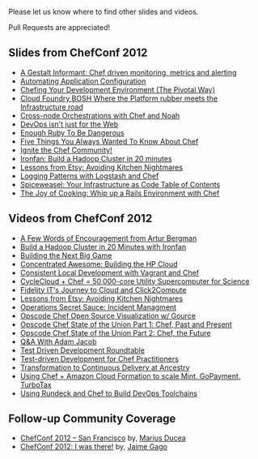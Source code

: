 Please let us know where to find other slides and videos.

Pull Requests are appreciated!

## Slides from ChefConf 2012

* [A Gestalt Informant: Chef driven monitoring, metrics and alerting](http://gestalt-informant.heroku.com/)
* [Automating Application Configuration](http://blog.geeksgonemad.com/2012/05/automating-application-configuration.html)
* [Chefing Your Development Environment (The Pivotal Way)](http://dl.dropbox.com/u/14813764/presentations/pivotal_workstation_chefconf/slides.html)
* [Cloud Foundry BOSH Where the Platform rubber meets the Infrastructure road](http://www.slideshare.net/chanezon/cloud-foundry-bosh-where-the-platform-rubber-meets-the-infrastructure-road-chefconf)
* [Cross-node Orchestrations with Chef and Noah](https://speakerdeck.com/u/lusis/p/cross-node-orchestration-with-chef-and-noah)
* [DevOps isn't just for the Web](https://speakerdeck.com/u/juanje/p/devops-isnt-just-for-the-web)
* [Enough Ruby To Be Dangerous](http://ampledata.org/enough_ruby_to_be_dangerous.html)
* [Five Things You Always Wanted To Know About Chef](https://speakerdeck.com/u/nathenharvey/p/5-things-you-always-wanted-to-know-about-chef)
* [Ignite the Chef Community!](https://speakerdeck.com/u/nathenharvey/p/ignite-chef-community)
* [Ironfan: Build a Hadoop Cluster in 20 minutes](http://www.slideshare.net/temujin9/chefconf-2012)
* [Lessons from Etsy: Avoiding Kitchen Nightmares](http://www.slideshare.net/mcdonnps/lessons-from-etsy-avoiding-kitchen-nightmares-chefconf-2012)
* [Logging Patterns with Logstash and Chef](https://speakerdeck.com/u/lusis/p/logging-patterns-with-logstash-and-chef)
* [Spiceweasel:  Your Infrastructure as Code Table of Contents](http://www.slideshare.net/mattray/chefconf-2012-spiceweasel)
* [The Joy of Cooking:  Whip up a Rails Environment with Chef](https://speakerdeck.com/u/nathenharvey/p/whip-up-a-rails-environment-with-chef-chefconf)

## Videos from ChefConf 2012

* [A Few Words of Encouragement from Artur Bergman](http://www.youtube.com/watch?v=qRnTejOMbZU)
* [Build a Hadoop Cluster in 20 Minutes with Ironfan](http://www.youtube.com/watch?v=DxRXqW-rc-Y)
* [Building the Next Big Game](http://www.youtube.com/watch?v=VzihagU1fmw&feature=plcp)
* [Concentrated Awesome: Building the HP Cloud](http://www.youtube.com/watch?v=O8kfqWonJlY&feature=plcp)
* [Consistent Local Development with Vagrant and Chef](http://www.youtube.com/watch?v=eunKAKowabs)
* [CycleCloud + Chef = 50,000-core Utility Supercomputer for Science](http://www.youtube.com/watch?v=cEaQB6e7G0Q)
* [Fidelity IT's Journey to Cloud and Click2Compute](http://www.youtube.com/watch?v=NXhV8sFdPV0)
* [Lessons from Etsy: Avoiding Kitchen Nightmares](http://www.youtube.com/watch?v=nSnJCJiZDDU)
* [Operations Secret Sauce: Incident Managment](http://www.youtube.com/watch?v=4d38Ena1Abo)
* [Opscode Chef Open Source Visualization w/ Gource](http://www.youtube.com/watch?v=ZIlWCE4FCqw)
* [Opscode Chef State of the Union Part 1: Chef, Past and Present](http://www.youtube.com/watch?v=bAWjqE5FCxI)
* [Opscode Chef State of the Union Part 2: Chef, the Future](http://www.youtube.com/watch?v=Lv89JG81-9M)
* [Q&A With Adam Jacob](http://www.youtube.com/watch?v=89n-5ZpTSTE)
* [Test Driven Development Roundtable](http://www.youtube.com/watch?v=dPaYfAIvqxw)
* [Test-driven Development for Chef Practitioners](http://www.youtube.com/watch?v=o2e0aZUAVGw)
* [Transformation to Continuous Delivery at Ancestry](http://www.youtube.com/watch?v=J6g10f83yVE)
* [Using Chef + Amazon Cloud Formation to scale Mint, GoPayment, TurboTax](http://www.youtube.com/watch?v=lse9MEvLIbk)
* [Using Rundeck and Chef to Build DevOps Toolchains](http://www.youtube.com/watch?v=9v1Hnl3ZyBg)

## Follow-up Community Coverage

* [ChefConf 2012 – San Francisco](http://www.ducea.com/2012/05/18/chefconf-2012-san-francisco/) by, [Marius Ducea](http://twitter.com/mariusducea)
* [ChefConf 2012: I was there!](http://www.jaimegago.com/chefconf-2012-i-was-there/) by, [Jaime Gago](https://twitter.com/#!/JaimeGagoTech)
